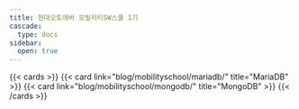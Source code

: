 ```yaml
---
title: 현대오토에버 모빌리티SW스쿨 1기
cascade:
  type: docs
sidebar:
  open: true
---
```

{{< cards >}}
  {{< card link="blog/mobilityschool/mariadb/" title="MariaDB" >}}
  {{< card link="blog/mobilityschool/mongodb/" title="MongoDB" >}}
{{< /cards >}}